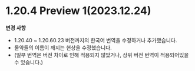# 1.20.4 Preview 1(2023.12.24)  
**변경 사항**  
  - 1.20.40 ~ 1.20.60.23 버전까지의 한국어 번역을 수정하거나 추가했습니다.
  - 물약들의 이름이 깨지는 현상을 수정했습니다.
  - (일부 번역은 버전 차이로 인해 적용되지 않았거나, 상위 버전 번역이 적용되어있을 수 있습니다.)